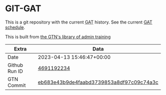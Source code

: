 # GIT-GAT

This is a git repository with the current <abbr title="Galaxy Admin Training">GAT</abbr> history. See the current [GAT schedule](https://gxy.io/gat).

This is built from [the GTN's library of admin training](https://training.galaxyproject.org/training-material/topics/admin/)

Extra | Data
--- | ---
Date | 2023-04-13 15:46:47+00:00
Github Run ID | [4691192234](https://github.com/galaxyproject/training-material/actions/runs/4691192234)
GTN Commit | [eb683e43b9de4faabd3739853a8df97c09c74a3c](https://github.com/galaxyproject/training-material/tree/eb683e43b9de4faabd3739853a8df97c09c74a3c)

